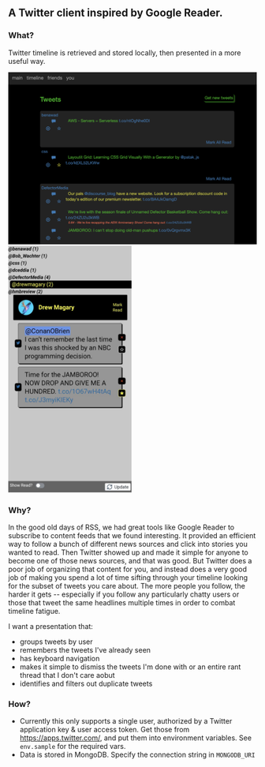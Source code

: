 ## A Twitter client inspired by Google Reader.

### What?

Twitter timeline is retrieved and stored locally, then presented in a more useful way.

<div>
<img src="screenshots/tw-reader-ejs.png" alt="Static Screenshot" width=600/>
<img src="screenshots/tw-reader-react.png" alt="React Screenshot" width=250/>
</div>

### Why?

In the good old days of RSS, we had great tools like Google Reader to subscribe to content feeds that we found interesting. It provided an efficient way to follow a bunch of different news sources and click into stories you wanted to read. Then Twitter showed up and made it simple for anyone to become one of those news sources, and that was good. But Twitter does a poor job of organizing that content for you, and instead does a very good job of making you spend a lot of time sifting through your timeline looking for the subset of tweets you care about. The more people you follow, the harder it gets -- especially if you follow any particularly chatty users or those that tweet the same headlines multiple times in order to combat timeline fatigue.

I want a presentation that:

- groups tweets by user
- remembers the tweets I've already seen
- has keyboard navigation
- makes it simple to dismiss the tweets I'm done with or an entire rant thread that I don't care aobut
- identifies and filters out duplicate tweets

### How?

- Currently this only supports a single user, authorized by a Twitter application key & user access token. Get those from https://apps.twitter.com/, and put them into environment variables. See `env.sample` for the required vars.
- Data is stored in MongoDB. Specify the connection string in `MONGODB_URI`
